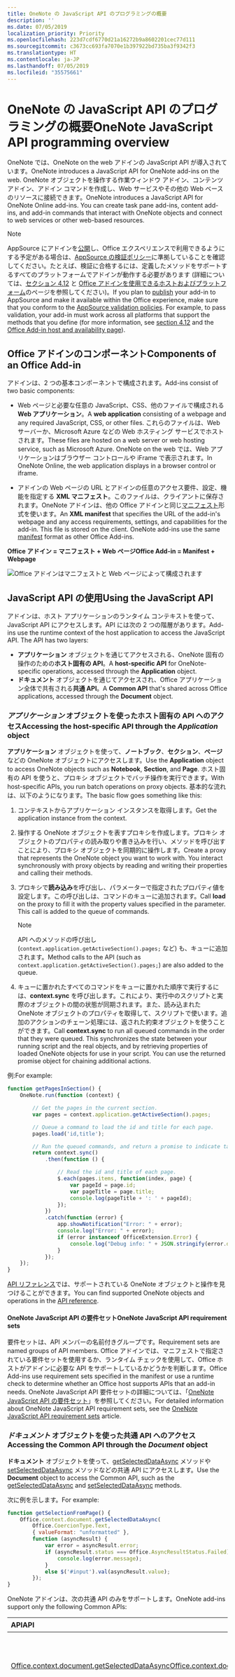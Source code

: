 ```yaml
---
title: OneNote の JavaScript API のプログラミングの概要
description: ''
ms.date: 07/05/2019
localization_priority: Priority
ms.openlocfilehash: 223d7cdf6770d21a16272b9a8602201cec77d111
ms.sourcegitcommit: c3673cc693fa7070e1b397922bd735ba3f9342f3
ms.translationtype: HT
ms.contentlocale: ja-JP
ms.lasthandoff: 07/05/2019
ms.locfileid: "35575661"
---
```

# <a name="onenote-javascript-api-programming-overview"></a><span data-ttu-id="210f3-102">OneNote の JavaScript API のプログラミングの概要</span><span class="sxs-lookup"><span data-stu-id="210f3-102">OneNote JavaScript API programming overview</span></span>

<span data-ttu-id="210f3-103">OneNote では、OneNote on the web アドインの JavaScript API が導入されています。</span><span class="sxs-lookup"><span data-stu-id="210f3-103">OneNote introduces a JavaScript API for OneNote add-ins on the web.</span></span> <span data-ttu-id="210f3-104">OneNote オブジェクトを操作する作業ウィンドウ アドイン、コンテンツ アドイン、アドイン コマンドを作成し、Web サービスやその他の Web ベースのリソースに接続できます。</span><span class="sxs-lookup"><span data-stu-id="210f3-104">OneNote introduces a JavaScript API for OneNote Online add-ins. You can create task pane add-ins, content add-ins, and add-in commands that interact with OneNote objects and connect to web services or other web-based resources.</span></span>

> [!NOTE]
> <span data-ttu-id="210f3-p102">AppSource にアドインを[公開](../publish/publish.md)し、Office エクスペリエンスで利用できるようにする予定がある場合は、[AppSource の検証ポリシー](/office/dev/store/validation-policies)に準拠していることを確認してください。たとえば、検証に合格するには、定義したメソッドをサポートするすべてのプラットフォームでアドインが動作する必要があります (詳細については、[セクション 4.12](/office/dev/store/validation-policies#4-apps-and-add-ins-behave-predictably) と [Office アドインを使用できるホストおよびプラットフォーム](../overview/office-add-in-availability.md)のページを参照してください)。</span><span class="sxs-lookup"><span data-stu-id="210f3-p102">If you plan to [publish](../publish/publish.md) your add-in to AppSource and make it available within the Office experience, make sure that you conform to the [AppSource validation policies](/office/dev/store/validation-policies). For example, to pass validation, your add-in must work across all platforms that support the methods that you define (for more information, see [section 4.12](/office/dev/store/validation-policies#4-apps-and-add-ins-behave-predictably) and the [Office Add-in host and availability page](../overview/office-add-in-availability.md)).</span></span>

## <a name="components-of-an-office-add-in"></a><span data-ttu-id="210f3-107">Office アドインのコンポーネント</span><span class="sxs-lookup"><span data-stu-id="210f3-107">Components of an Office Add-in</span></span>

<span data-ttu-id="210f3-108">アドインは、2 つの基本コンポーネントで構成されます。</span><span class="sxs-lookup"><span data-stu-id="210f3-108">Add-ins consist of two basic components:</span></span>

- <span data-ttu-id="210f3-109">Web ページと必要な任意の JavaScript、CSS、他のファイルで構成される **Web アプリケーション**。</span><span class="sxs-lookup"><span data-stu-id="210f3-109">A **web application** consisting of a webpage and any required JavaScript, CSS, or other files.</span></span> <span data-ttu-id="210f3-110">これらのファイルは、Web サーバーか、Microsoft Azure などの Web ホスティング サービスでホストされます。</span><span class="sxs-lookup"><span data-stu-id="210f3-110">These files are hosted on a web server or web hosting service, such as Microsoft Azure.</span></span> <span data-ttu-id="210f3-111">OneNote on the web では、Web アプリケーションはブラウザー コントロールや iFrame で表示されます。</span><span class="sxs-lookup"><span data-stu-id="210f3-111">In OneNote Online, the web application displays in a browser control or iframe.</span></span>

- <span data-ttu-id="210f3-p104">アドインの Web ページの URL とアドインの任意のアクセス要件、設定、機能を指定する **XML マニフェスト**。このファイルは、クライアントに保存されます。OneNote アドインは、他の Office アドインと同じ[マニフェスト](../develop/add-in-manifests.md)形式を使います。</span><span class="sxs-lookup"><span data-stu-id="210f3-p104">An **XML manifest** that specifies the URL of the add-in's webpage and any access requirements, settings, and capabilities for the add-in. This file is stored on the client. OneNote add-ins use the same [manifest](../develop/add-in-manifests.md) format as other Office Add-ins.</span></span>

<span data-ttu-id="210f3-115">**Office アドイン = マニフェスト + Web ページ**</span><span class="sxs-lookup"><span data-stu-id="210f3-115">**Office Add-in = Manifest + Webpage**</span></span>

![Office アドインはマニフェストと Web ページによって構成されます](../images/onenote-add-in.png)

## <a name="using-the-javascript-api"></a><span data-ttu-id="210f3-117">JavaScript API の使用</span><span class="sxs-lookup"><span data-stu-id="210f3-117">Using the JavaScript API</span></span>

<span data-ttu-id="210f3-p105">アドインは、ホスト アプリケーションのランタイム コンテキストを使って、JavaScript API にアクセスします。API には次の 2 つの階層があります。</span><span class="sxs-lookup"><span data-stu-id="210f3-p105">Add-ins use the runtime context of the host application to access the JavaScript API. The API has two layers:</span></span> 

- <span data-ttu-id="210f3-120">**アプリケーション** オブジェクトを通じてアクセスされる、OneNote 固有の操作のための**ホスト固有の API**。</span><span class="sxs-lookup"><span data-stu-id="210f3-120">A **host-specific API** for OneNote-specific operations, accessed through the **Application** object.</span></span>
- <span data-ttu-id="210f3-121">**ドキュメント** オブジェクトを通じてアクセスされ、Office アプリケーション全体で共有される**共通 API**。</span><span class="sxs-lookup"><span data-stu-id="210f3-121">A **Common API** that's shared across Office applications, accessed through the **Document** object.</span></span>

### <a name="accessing-the-host-specific-api-through-the-application-object"></a><span data-ttu-id="210f3-122">*アプリケーション* オブジェクトを使ったホスト固有の API へのアクセス</span><span class="sxs-lookup"><span data-stu-id="210f3-122">Accessing the host-specific API through the *Application* object</span></span>

<span data-ttu-id="210f3-123">**アプリケーション** オブジェクトを使って、**ノートブック**、**セクション**、**ページ**などの OneNote オブジェクトにアクセスします。</span><span class="sxs-lookup"><span data-stu-id="210f3-123">Use the **Application** object to access OneNote objects such as **Notebook**, **Section**, and **Page**.</span></span> <span data-ttu-id="210f3-124">ホスト固有の API を使うと、プロキシ オブジェクトでバッチ操作を実行できます。</span><span class="sxs-lookup"><span data-stu-id="210f3-124">With host-specific APIs, you run batch operations on proxy objects.</span></span> <span data-ttu-id="210f3-125">基本的な流れは、以下のようになります。</span><span class="sxs-lookup"><span data-stu-id="210f3-125">The basic flow goes something like this:</span></span> 

1. <span data-ttu-id="210f3-126">コンテキストからアプリケーション インスタンスを取得します。</span><span class="sxs-lookup"><span data-stu-id="210f3-126">Get the application instance from the context.</span></span>

2. <span data-ttu-id="210f3-p107">操作する OneNote オブジェクトを表すプロキシを作成します。プロキシ オブジェクトのプロパティの読み取りや書き込みを行い、メソッドを呼び出すことにより、プロキシ オブジェクトを同期的に操作します。</span><span class="sxs-lookup"><span data-stu-id="210f3-p107">Create a proxy that represents the OneNote object you want to work with. You interact synchronously with proxy objects by reading and writing their properties and calling their methods.</span></span>

3. <span data-ttu-id="210f3-p108">プロキシで**読み込み**を呼び出し、パラメーターで指定されたプロパティ値を設定します。この呼び出しは、コマンドのキューに追加されます。</span><span class="sxs-lookup"><span data-stu-id="210f3-p108">Call **load** on the proxy to fill it with the property values specified in the parameter. This call is added to the queue of commands.</span></span>

   > [!NOTE]
   > <span data-ttu-id="210f3-131">API へのメソッドの呼び出し (`context.application.getActiveSection().pages;` など) も、キューに追加されます。</span><span class="sxs-lookup"><span data-stu-id="210f3-131">Method calls to the API (such as `context.application.getActiveSection().pages;`) are also added to the queue.</span></span>

4. <span data-ttu-id="210f3-p109">キューに置かれたすべてのコマンドをキューに置かれた順序で実行するには、**context.sync** を呼び出します。これにより、実行中のスクリプトと実際のオブジェクトの間の状態が同期されます。また、読み込まれた OneNote オブジェクトのプロパティを取得して、スクリプトで使います。追加のアクションのチェーン処理には、返された約束オブジェクトを使うことができます。</span><span class="sxs-lookup"><span data-stu-id="210f3-p109">Call **context.sync** to run all queued commands in the order that they were queued. This synchronizes the state between your running script and the real objects, and by retrieving properties of loaded OneNote objects for use in your script. You can use the returned promise object for chaining additional actions.</span></span>

<span data-ttu-id="210f3-135">例:</span><span class="sxs-lookup"><span data-stu-id="210f3-135">For example:</span></span>

```js
function getPagesInSection() {
    OneNote.run(function (context) {

        // Get the pages in the current section.
        var pages = context.application.getActiveSection().pages;

        // Queue a command to load the id and title for each page.
        pages.load('id,title');

        // Run the queued commands, and return a promise to indicate task completion.
        return context.sync()
            .then(function () {

                // Read the id and title of each page.
                $.each(pages.items, function(index, page) {
                    var pageId = page.id;
                    var pageTitle = page.title;
                    console.log(pageTitle + ': ' + pageId);
                });
            })
            .catch(function (error) {
                app.showNotification("Error: " + error);
                console.log("Error: " + error);
                if (error instanceof OfficeExtension.Error) {
                    console.log("Debug info: " + JSON.stringify(error.debugInfo));
                }
            });
    });
}
```

<span data-ttu-id="210f3-136">[API リファレンス](/office/dev/add-ins/reference/overview/onenote-add-ins-javascript-reference)では、サポートされている OneNote オブジェクトと操作を見つけることができます。</span><span class="sxs-lookup"><span data-stu-id="210f3-136">You can find supported OneNote objects and operations in the [API reference](/office/dev/add-ins/reference/overview/onenote-add-ins-javascript-reference).</span></span>

#### <a name="onenote-javascript-api-requirement-sets"></a><span data-ttu-id="210f3-137">OneNote JavaScript API の要件セット</span><span class="sxs-lookup"><span data-stu-id="210f3-137">OneNote JavaScript API requirement sets</span></span>

<span data-ttu-id="210f3-138">要件セットは、API メンバーの名前付きグループです。</span><span class="sxs-lookup"><span data-stu-id="210f3-138">Requirement sets are named groups of API members.</span></span> <span data-ttu-id="210f3-139">Office アドインでは、マニフェストで指定されている要件セットを使用するか、ランタイム チェックを使用して、Office ホストがアドインに必要な API をサポートしているかどうかを判断します。</span><span class="sxs-lookup"><span data-stu-id="210f3-139">Office Add-ins use requirement sets specified in the manifest or use a runtime check to determine whether an Office host supports APIs that an add-in needs.</span></span> <span data-ttu-id="210f3-140">OneNote JavaScript API 要件セットの詳細については、「[OneNote JavaScript API の要件セット](../reference/requirement-sets/onenote-api-requirement-sets.md)」を参照してください。</span><span class="sxs-lookup"><span data-stu-id="210f3-140">For detailed information about OneNote JavaScript API requirement sets, see the [OneNote JavaScript API requirement sets](../reference/requirement-sets/onenote-api-requirement-sets.md) article.</span></span>

### <a name="accessing-the-common-api-through-the-document-object"></a><span data-ttu-id="210f3-141">*ドキュメント* オブジェクトを使った共通 API へのアクセス</span><span class="sxs-lookup"><span data-stu-id="210f3-141">Accessing the Common API through the *Document* object</span></span>

<span data-ttu-id="210f3-142">**ドキュメント** オブジェクトを使って、[getSelectedDataAsync](/javascript/api/office/office.document#getselecteddataasync-coerciontype--options--callback-) メソッドや [setSelectedDataAsync](/javascript/api/office/office.document#setselecteddataasync-data--options--callback-) メソッドなどの共通 API にアクセスします。</span><span class="sxs-lookup"><span data-stu-id="210f3-142">Use the **Document** object to access the Common API, such as the [getSelectedDataAsync](/javascript/api/office/office.document#getselecteddataasync-coerciontype--options--callback-) and [setSelectedDataAsync](/javascript/api/office/office.document#setselecteddataasync-data--options--callback-) methods.</span></span> 


<span data-ttu-id="210f3-143">次に例を示します。</span><span class="sxs-lookup"><span data-stu-id="210f3-143">For example:</span></span>  

```js
function getSelectionFromPage() {
    Office.context.document.getSelectedDataAsync(
        Office.CoercionType.Text,
        { valueFormat: "unformatted" },
        function (asyncResult) {
            var error = asyncResult.error;
            if (asyncResult.status === Office.AsyncResultStatus.Failed) {
                console.log(error.message);
            }
            else $('#input').val(asyncResult.value);
        });
}
```

<span data-ttu-id="210f3-144">OneNote アドインは、次の共通 API のみをサポートします。</span><span class="sxs-lookup"><span data-stu-id="210f3-144">OneNote add-ins support only the following Common APIs:</span></span>

| <span data-ttu-id="210f3-145">API</span><span class="sxs-lookup"><span data-stu-id="210f3-145">API</span></span> | <span data-ttu-id="210f3-146">メモ</span><span class="sxs-lookup"><span data-stu-id="210f3-146">Notes</span></span> |
|:------|:------|
| [<span data-ttu-id="210f3-147">Office.context.document.getSelectedDataAsync</span><span class="sxs-lookup"><span data-stu-id="210f3-147">Office.context.document.getSelectedDataAsync</span></span>](/javascript/api/office/office.document#getselecteddataasync-coerciontype--options--callback-) | <span data-ttu-id="210f3-148">**Office.CoercionType.Text** と **Office.CoercionType.Matrix** のみ</span><span class="sxs-lookup"><span data-stu-id="210f3-148">**Office.CoercionType.Text** and **Office.CoercionType.Matrix** only</span></span> |
| [<span data-ttu-id="210f3-149">Office.context.document.setSelectedDataAsync</span><span class="sxs-lookup"><span data-stu-id="210f3-149">Office.context.document.setSelectedDataAsync</span></span>](/javascript/api/office/office.document#setselecteddataasync-data--options--callback-) | <span data-ttu-id="210f3-150">**Office.CoercionType.Text**、**Office.CoercionType.Image**、**Office.CoercionType.Html** のみ</span><span class="sxs-lookup"><span data-stu-id="210f3-150">**Office.CoercionType.Text**, **Office.CoercionType.Image**, and **Office.CoercionType.Html** only</span></span> | 
| <span data-ttu-id="210f3-151">
  [var mySetting = Office.context.document.settings.get(name);](/javascript/api/office/office.settings#get-name-)</span><span class="sxs-lookup"><span data-stu-id="210f3-151">[var mySetting = Office.context.document.settings.get(name);](/javascript/api/office/office.settings#get-name-)</span></span> | <span data-ttu-id="210f3-152">設定はコンテンツ アドインによってのみサポートされます</span><span class="sxs-lookup"><span data-stu-id="210f3-152">Settings are supported by content add-ins only</span></span> | 
| <span data-ttu-id="210f3-153">
  [Office.context.document.settings.set(name, value);](/javascript/api/office/office.settings#set-name--value-)</span><span class="sxs-lookup"><span data-stu-id="210f3-153">[Office.context.document.settings.set(name, value);](/javascript/api/office/office.settings#set-name--value-)</span></span> | <span data-ttu-id="210f3-154">設定はコンテンツ アドインによってのみサポートされます</span><span class="sxs-lookup"><span data-stu-id="210f3-154">Settings are supported by content add-ins only</span></span> | 
| [<span data-ttu-id="210f3-155">Office.EventType.DocumentSelectionChanged</span><span class="sxs-lookup"><span data-stu-id="210f3-155">Office.EventType.DocumentSelectionChanged</span></span>](/javascript/api/office/office.documentselectionchangedeventargs) ||

<span data-ttu-id="210f3-156">一般に、ホスト固有の API でサポートされていない操作を行う場合は、共通 API のみを使います。</span><span class="sxs-lookup"><span data-stu-id="210f3-156">In general, you only use the Common API to do something that isn't supported in the host-specific API.</span></span> <span data-ttu-id="210f3-157">共通 API の使用の詳細については、Office アドインの[ドキュメント](../overview/office-add-ins.md)と[リファレンス](../reference/javascript-api-for-office.md)をご覧ください。</span><span class="sxs-lookup"><span data-stu-id="210f3-157">To learn more about using the Common API, see the Office Add-ins [documentation](../overview/office-add-ins.md) and [reference](../reference/javascript-api-for-office.md).</span></span>


<a name="om-diagram"></a>
## <a name="onenote-object-model-diagram"></a><span data-ttu-id="210f3-158">OneNote のオブジェクト モデル図</span><span class="sxs-lookup"><span data-stu-id="210f3-158">OneNote object model diagram</span></span> 
<span data-ttu-id="210f3-159">次の図では、OneNote JavaScript API で現在使用可能なものが示されます。</span><span class="sxs-lookup"><span data-stu-id="210f3-159">The following diagram represents what's currently available in the OneNote JavaScript API.</span></span>

  ![OneNote のオブジェクト モデル図](../images/onenote-om.png)


## <a name="see-also"></a><span data-ttu-id="210f3-161">関連項目</span><span class="sxs-lookup"><span data-stu-id="210f3-161">See also</span></span>

- [<span data-ttu-id="210f3-162">OneNote アドイン ドキュメント</span><span class="sxs-lookup"><span data-stu-id="210f3-162">OneNote add-ins documentation</span></span>](index.md)
- [<span data-ttu-id="210f3-163">最初の OneNote アドインをビルドする</span><span class="sxs-lookup"><span data-stu-id="210f3-163">Build your first OneNote add-in</span></span>](../quickstarts/onenote-quickstart.md)
- [<span data-ttu-id="210f3-164">OneNote JavaScript API リファレンス</span><span class="sxs-lookup"><span data-stu-id="210f3-164">OneNote JavaScript API reference</span></span>](/office/dev/add-ins/reference/overview/onenote-add-ins-javascript-reference)
- [<span data-ttu-id="210f3-165">Rubric Grader のサンプル</span><span class="sxs-lookup"><span data-stu-id="210f3-165">Rubric Grader sample</span></span>](https://github.com/OfficeDev/OneNote-Add-in-Rubric-Grader)
- [<span data-ttu-id="210f3-166">Office アドイン プラットフォームの概要</span><span class="sxs-lookup"><span data-stu-id="210f3-166">Office Add-ins platform overview</span></span>](../overview/office-add-ins.md)
